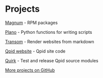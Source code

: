 # Projects

[Magnum](magnum.html) - RPM packages

[Plano](plano.html) - Python functions for writing scripts

[Transom](transom.html) - Render websites from markdown

[Qpid website](http://svn.apache.org/repos/asf/qpid/site/) - Qpid site code

[Quirk](https://github.com/ssorj/quirk) - Test and release Qpid source modules

[More projects on GitHub](https://github.com/ssorj?tab=repositories)
